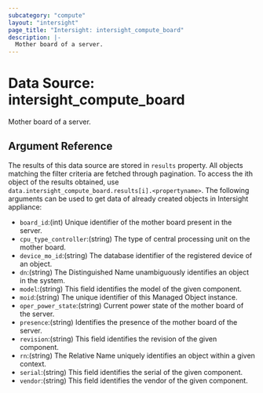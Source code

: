```yaml
---
subcategory: "compute"
layout: "intersight"
page_title: "Intersight: intersight_compute_board"
description: |-
  Mother board of a server.
---
```


# Data Source: intersight_compute_board
Mother board of a server.
## Argument Reference
The results of this data source are stored in `results` property.
All objects matching the filter criteria are fetched through pagination.
To access the ith object of the results obtained, use `data.intersight_compute_board.results[i].<propertyname>`.
The following arguments can be used to get data of already created objects in Intersight appliance:
* `board_id`:(int) Unique identifier of the mother board present in the server. 
* `cpu_type_controller`:(string) The type of central processing unit on the mother board. 
* `device_mo_id`:(string) The database identifier of the registered device of an object. 
* `dn`:(string) The Distinguished Name unambiguously identifies an object in the system. 
* `model`:(string) This field identifies the model of the given component. 
* `moid`:(string) The unique identifier of this Managed Object instance. 
* `oper_power_state`:(string) Current power state of the mother board of the server. 
* `presence`:(string) Identifies the presence of the mother board of the server. 
* `revision`:(string) This field identifies the revision of the given component. 
* `rn`:(string) The Relative Name uniquely identifies an object within a given context. 
* `serial`:(string) This field identifies the serial of the given component. 
* `vendor`:(string) This field identifies the vendor of the given component. 
 